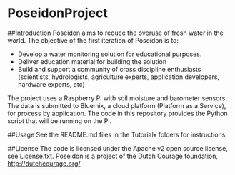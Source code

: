 # PoseidonProject

##Introduction
Poseidon aims to reduce the overuse of fresh water in the world.
The objective of the first iteration of Poseidon is to:
- Develop a water monitoring solution for educational purposes.
- Deliver education material for building the solution
- Build and support a community of cross discipline enthusiasts (scientists, hydrologists, agriculture experts, application developers, hardware experts, etc)
 
The project uses a Raspberry Pi with soil moisture and barometer sensors. The data is submitted to
Bluemix, a cloud platform (Platform as a Service), for process by application.
The code in this repository provides the Python script that will be running on the Pi.

##Usage
See the README.md files in the Tutorialx folders for instructions.

##License 
The code is licensed under the Apache v2 open source license, see License.txt. 
Poseidon is a project of the Dutch Courage foundation, http://dutchcourage.org/